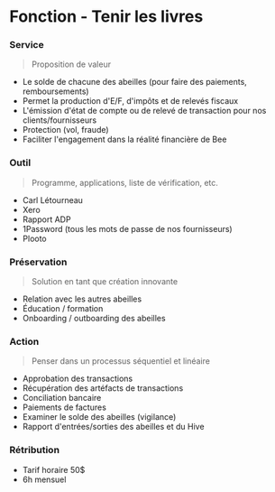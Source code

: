 # Fonction - Tenir les livres
### Service
> Proposition de valeur
- Le solde de chacune des abeilles (pour faire des paiements, remboursements)
- Permet la production d'E/F, d'impôts et de relevés fiscaux
- L'émission d'état de compte ou de relevé de transaction pour nos clients/fournisseurs
- Protection (vol, fraude)
- Faciliter l'engagement dans la réalité financière de Bee
### Outil
> Programme, applications, liste de vérification, etc.
- Carl Létourneau
- Xero
- Rapport ADP
- 1Password (tous les mots de passe de nos fournisseurs)
- Plooto
### Préservation
> Solution en tant que création innovante
- Relation avec les autres abeilles
- Éducation / formation
- Onboarding / outboarding des abeilles
### Action
> Penser dans un processus séquentiel et linéaire
- Approbation des transactions
- Récupération des artéfacts de transactions
- Conciliation bancaire
- Paiements de factures
- Examiner le solde des abeilles (vigilance)
- Rapport d'entrées/sorties des abeilles et du Hive
### Rétribution
- Tarif horaire 50$
- 6h mensuel
